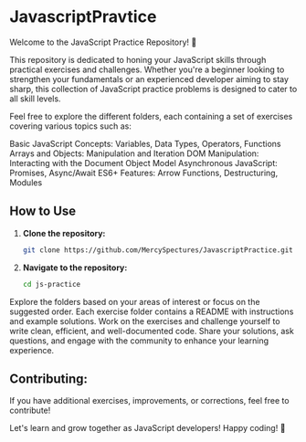 # JavascriptPravtice
Welcome to the JavaScript Practice Repository! 🚀

This repository is dedicated to honing your JavaScript skills through practical exercises and challenges. Whether you're a beginner looking to strengthen your fundamentals or an experienced developer aiming to stay sharp, this collection of JavaScript practice problems is designed to cater to all skill levels.

Feel free to explore the different folders, each containing a set of exercises covering various topics such as:

Basic JavaScript Concepts: Variables, Data Types, Operators, Functions
Arrays and Objects: Manipulation and Iteration
DOM Manipulation: Interacting with the Document Object Model
Asynchronous JavaScript: Promises, Async/Await
ES6+ Features: Arrow Functions, Destructuring, Modules

## How to Use

1. **Clone the repository:**

   ```bash
   git clone https://github.com/MercySpectures/JavascriptPractice.git

2. **Navigate to the repository:**

   ```bash
   cd js-practice

Explore the folders based on your areas of interest or focus on the suggested order.
Each exercise folder contains a README with instructions and example solutions.
Work on the exercises and challenge yourself to write clean, efficient, and well-documented code.
Share your solutions, ask questions, and engage with the community to enhance your learning experience.

## Contributing:
If you have additional exercises, improvements, or corrections, feel free to contribute!

Let's learn and grow together as JavaScript developers! Happy coding! 🚀







